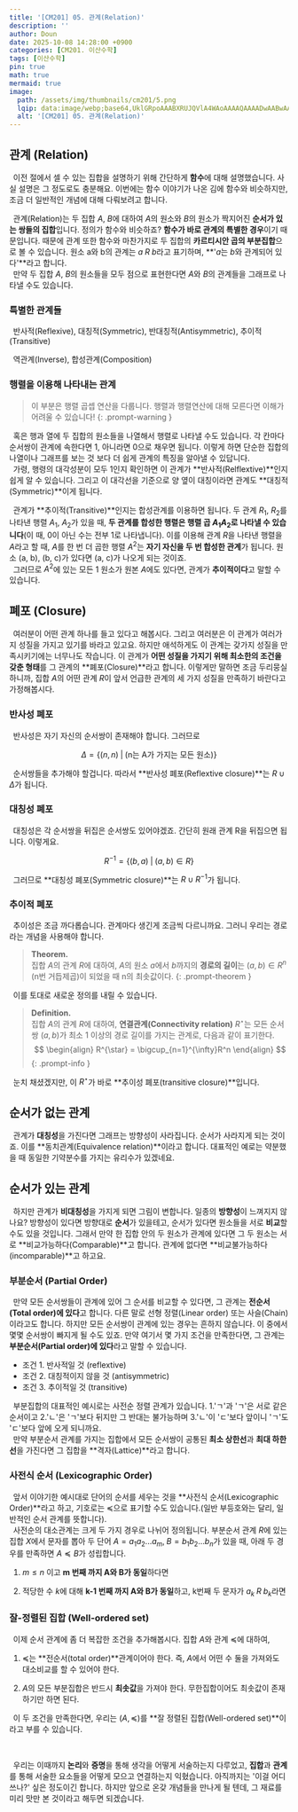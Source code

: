 ```yaml
---
title: '[CM201] 05. 관계(Relation)'
description: ''
author: Doun
date: 2025-10-08 14:28:00 +0900
categories: [CM201. 이산수학]
tags: [이산수학]
pin: true
math: true
mermaid: true
image:
  path: /assets/img/thumbnails/cm201/5.png
  lqip: data:image/webp;base64,UklGRpoAAABXRUJQVlA4WAoAAAAQAAAADwAABwAAQUxQSDIAAAARL0AmbZurmr57yyIiqE8oiG0bejIYEQTgqiDA9vqnsUSI6H+oAERp2HZ65qP/VIAWAFZQOCBCAAAA8AEAnQEqEAAIAAVAfCWkAALp8sF8rgRgAP7o9FDvMCkMde9PK7euH5M1m6VWoDXf2FkP3BqV0ZYbO6NA/VFIAAAA
  alt: '[CM201] 05. 관계(Relation)'
---
```


## 관계 (Relation)

 &ensp;이전 절에서 셀 수 있는 집합을 설명하기 위해 간단하게 **함수**에 대해 설명했습니다. 사실 설명은 그 정도로도 충분해요. 이번에는 함수 이야기가 나온 김에 함수와 비슷하지만, 조금 더 일반적인 개념에 대해 다뤄보려고 합니다.

 &ensp;관계(Relation)는 두 집합 $A$, $B$에 대하여 $A$의 원소와 $B$의 원소가 짝지어진 **순서가 있는 쌍들의 집합**입니다. 정의가 함수와 비슷하죠? **함수가 바로 관계의 특별한 경우**이기 때문입니다. 때문에 관계 또한 함수와 마찬가지로 두 집합의 **카르티시안 곱의 부분집합**으로 볼 수 있습니다. 원소 a와 b의 관계는 $a \; R \; b$라고 표기하며, **'$a$는 $b$와 관계되어 있다'**라고 합니다.<br>
 &ensp;만약 두 집합 $A$, $B$의 원소들을 모두 점으로 표현한다면 $A$와 $B$의 관계들을 그래프로 나타낼 수도 있습니다. 

### 특별한 관계들

 &ensp;반사적(Reflexive), 대칭적(Symmetric), 반대칭적(Antisymmetric), 추이적(Transitive)

 &ensp;역관계(Inverse), 합성관계(Composition)

### 행렬을 이용해 나타내는 관계

> 이 부분은 행렬 곱셉 연산을 다룹니다. 행렬과 행렬연산에 대해 모른다면 이해가 어려울 수 있습니다!
{: .prompt-warning }

 &ensp;혹은 행과 열에 두 집합의 원소들을 나열해서 행렬로 나타낼 수도 있습니다. 각 칸마다 순서쌍이 관계에 속한다면 1, 아니라면 0으로 채우면 됩니다. 이렇게 하면 단순한 집합의 나열이나 그래프를 보는 것 보다 더 쉽게 관계의 특징을 알아낼 수 있답니다.<br>
 &ensp;가령, 행령의 대각성분이 모두 1인지 확인하면 이 관계가 **반사적(Relflextive)**인지 쉽게 알 수 있습니다. 그리고 이 대각선을 기준으로 양 옆이 대칭이라면 관계도 **대칭적(Symmetric)**이게 됩니다.

 &ensp;관계가 **추이적(Transitive)**인지는 합성관계를 이용하면 됩니다. 두 관계 $R_1$, $R_2$를 나타낸 행렬 $A_1$, $A_2$가 있을 때, **두 관계를 합성한 행렬은 행렬 곱 $A_1A_2$로 나타낼 수 있습니다**(이 때, 0이 아닌 수는 전부 1로 나타냅니다). 이를 이용해 관계 $R$을 나타낸 행렬을 $A$라고 할 때, $A$를 한 번 더 곱한 행렬 $A^2$는 **자기 자신을 두 번 합성한 관계**가 됩니다. 원소 (a, b), (b, c)가 있다면 (a, c)가 나오게 되는 것이죠.<br>
 &ensp;그러므로 $A^2$에 있는 모든 1 원소가 원본 $A$에도 있다면, 관계가 **추이적이다**고 말할 수 있습니다.

## 폐포 (Closure)

 &ensp;여러분이 어떤 관계 하나를 들고 있다고 해봅시다. 그리고 여러분은 이 관계가 여러가지 성질을 가지고 있기를 바라고 있고요. 하지만 애석하게도 이 관계는 갖가지 성질을 만족시키기에는 너무나도 작습니다. 이 관계가 **어떤 성질을 가지기 위해 최소한의 조건을 갖춘 형태**를 그 관계의 **폐포(Closure)**라고 합니다. 이렇게만 말하면 조금 두리뭉실 하니까, 집합 $A$의 어떤 관계 $R$이 앞서 언급한 관계의 세 가지 성질을 만족하기 바란다고 가정해봅시다.

### 반사성 폐포
 &ensp;반사성은 자기 자신의 순서쌍이 존재해야 합니다. 그러므로
 
$$
 \Delta = \{(n, n) \; | \; \text{(n는 A가 가지는 모든 원소)}\}
$$

 &ensp;순서쌍들을 추가해야 할겁니다. 따라서 **반사성 폐포(Reflextive closure)**는 $R \cup \Delta$가 됩니다.

### 대칭성 폐포

 &ensp;대칭성은 각 순서쌍을 뒤집은 순서쌍도 있어야겠죠. 간단히 원래 관계 R을 뒤집으면 됩니다. 이렇게요.

$$
 R^{-1} = \{(b, a) \; | \; (a, b) \in R\}
$$

 &ensp;그러므로 **대칭성 폐포(Symmetric closure)**는 $R \cup R^{-1}$가 됩니다.

### 추이적 폐포

 &ensp;추이성은 조금 까다롭습니다. 관계마다 생긴게 조금씩 다르니까요. 그러니 우리는 경로라는 개념을 사용해야 합니다.

> **Theorem.**<br>
 집합 $A$의 관계 $R$에 대하여, $A$의 원소 $a$에서 $b$까지의 **경로의 길이**는 $(a, b) \in R^n$ (n번 거듭제곱)이 되었을 때 n의 최솟값이다.
{: .prompt-theorem }

 &ensp;이를 토대로 새로운 정의를 내릴 수 있습니다.

> **Definition.**<br>
 집합 $A$의 관계 $R$에 대하여, **연결관계(Connectivity relation)** $R^{\star}$는 모든 순서쌍 $(a, b)$가 최소 1 이상의 경로 길이를 가지는 관계로, 다음과 같이 표기한다.<br>
 $$
 \begin{align}
  R^{\star} = \bigcup_{n=1}^{\infty}R^n
 \end{align}
 $$
{: .prompt-info }

 &ensp;눈치 채셨겠지만, 이 $R^{\star}$가 바로 **추이성 폐포(transitive closure)**입니다.

## 순서가 없는 관계

 &ensp;관계가 **대칭성**을 가진다면 그래프는 방향성이 사라집니다. 순서가 사라지게 되는 것이죠. 이를 **동치관계(Equivalence relation)**이라고 합니다. 대표적인 예로는 약분했을 때 동일한 기약분수를 가지는 유리수가 있겠네요.

## 순서가 있는 관계

 &ensp;하지만 관계가 **비대칭성**을 가지게 되면 그림이 변합니다. 일종의 **방향성**이 느껴지지 않나요? 방향성이 있다면 방향대로 **순서**가 있을테고, 순서가 있다면 원소들을 서로 **비교**할 수도 있을 것입니다. 그래서 만약 한 집합 안의 두 원소가 관계에 있다면 그 두 원소는 서로 **비교가능하다(Comparable)**고 합니다. 관계에 없다면 **비교불가능하다(incomparable)**고 하고요.

### 부분순서 (Partial Order)

 &ensp;만약 모든 순서쌍들이 관계에 있어 그 순서를 비교할 수 있다면, 그 관계는 **전순서(Total order)에 있다**고 합니다. 다른 말로 선형 정렬(Linear order) 또는 사슬(Chain)이라고도 합니다. 하지만 모든 순서쌍이 관계에 있는 경우는 흔하지 않습니다. 이 중에서 몇몇 순서쌍이 빠지게 될 수도 있죠. 만약 여기서 몇 가지 조건을 만족한다면, 그 관계는 **부분순서(Partial order)에 있다**라고 말할 수 있습니다.

- 조건 1. 반사적일 것 (reflextive)
- 조건 2. 대칭적이지 않을 것 (antisymmetric)
- 조건 3. 추이적일 것 (transitive)

 &ensp;부분집합의 대표적인 예시로는 사전순 정렬 관계가 있습니다. 1.'ㄱ'과 'ㄱ'은 서로 같은 순서이고 2.'ㄴ'은 'ㄱ'보다 뒤지만 그 반대는 불가능하며 3.'ㄴ'이 'ㄷ'보다 앞이니 'ㄱ'도 'ㄷ'보다 앞에 오게 되니까요.<br>
 &ensp;만약 부분순서 관계를 가지는 집합에서 모든 순서쌍이 공통된 **최소 상한선**과 **최대 하한선**을 가진다면 그 집합을 **격자(Lattice)**라고 합니다.

### 사전식 순서 (Lexicographic Order)

 &ensp;앞서 이야기한 예시대로 단어의 순서를 세우는 것을 **사전식 순서(Lexicographic Order)**라고 하고, 기호로는 $\preceq$으로 표기할 수도 있습니다.(일반 부등호와는 달리, 일반적인 순서 관계를 뜻합니다).<br>
 &ensp;사전순의 대소관계는 크게 두 가지 경우로 나뉘어 정의됩니다. 부분순서 관계 $R$에 있는 집합 $X$에서 문자를 뽑아 두 단어 $A = a_1a_2...a_m, \; B = b_1b_2...b_n$가 있을 때, 아래 두 경우를 만족하면 $A \preceq B$가 성립합니다.

1. $m \leq n$ 이고 **m 번째 까지 A와 B가 동일**하다면

2. 적당한 수 $k$에 대해 **k-1 번째 까지 A와 B가 동일**하고, k번째 두 문자가 $a_k \; R \; b_k$라면 

### 잘-정렬된 집합 (Well-ordered set)

 &ensp;이제 순서 관계에 좀 더 복잡한 조건을 추가해봅시다. 집합 $A$와 관계 $\preceq$에 대하여,

1. $\preceq$는 **전순서(total order)**관계이어야 한다. 즉, $A$에서 어떤 수 둘을 가져와도 대소비교를 할 수 있어야 한다.

2. $A$의 모든 부분집합은 반드시 **최솟값**을 가져야 한다. 무한집합이어도 최솟값이 존재하기만 하면 된다.

 &ensp;이 두 조건을 만족한다면, 우리는 $(A, \preceq)$를 **잘 정렬된 집합(Well-ordered set)**이라고 부를 수 있습니다.

<br>

 &ensp;우리는 이때까지 **논리**와 **증명**을 통해 생각을 어떻게 서술하는지 다루었고, **집합**과 **관계**를 통해 서술한 요소들을 어떻게 모으고 연결하는지 익혔습니다. 아직까지는 '이걸 어디 쓰나?' 싶은 정도이긴 합니다. 하지만 앞으로 온갖 개념들을 만나게 될 텐데, 그 재료를 미리 맛만 본 것이라고 해두면 되겠습니다.

[1]: /CMajor/posts/cm201-4/#집합의-종류